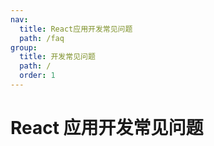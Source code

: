 ```yaml
---
nav:
  title: React应用开发常见问题
  path: /faq
group:
  title: 开发常见问题
  path: /
  order: 1
---
```


# React 应用开发常见问题
